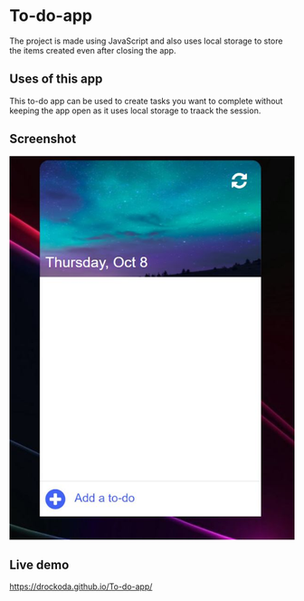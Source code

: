 # To-do-app
The project is made using JavaScript and also uses local storage to store the items created even after closing the app.

## Uses of this app
This to-do app can be used to create tasks you want to complete without keeping the app open as it uses local storage to traack the session.

## Screenshot
![](img/screenshot.jpg)

## Live demo
https://drockoda.github.io/To-do-app/
